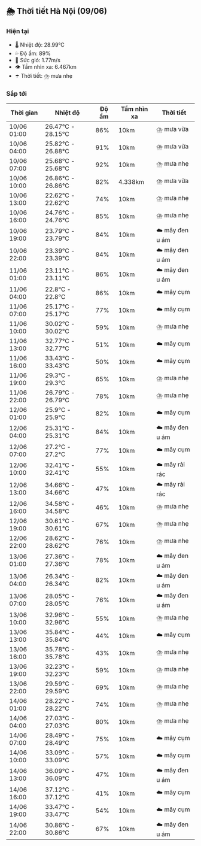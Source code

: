 ## 🌦️ Thời tiết Hà Nội (09/06)

### Hiện tại

- 🌡️ Nhiệt độ: 28.99℃
- 💦 Độ ẩm: 89%
- 💨 Sức gió: 1.77m/s
- 👁️ Tầm nhìn xa: 6.467km
- ☂️ Thời tiết: ⛈️ mưa nhẹ

### Sắp tới

| Thời gian | Nhiệt độ | Độ ẩm | Tầm nhìn xa | Thời tiết |
| --- | --- | --- | --- | --- |
| 10/06 01:00 | 26.47℃ - 28.15℃ | 86% | 10km | ⛈️ mưa vừa |
| 10/06 04:00 | 25.82℃ - 26.88℃ | 91% | 10km | ⛈️ mưa vừa |
| 10/06 07:00 | 25.68℃ - 25.68℃ | 92% | 10km | ⛈️ mưa nhẹ |
| 10/06 10:00 | 26.86℃ - 26.86℃ | 82% | 4.338km | ⛈️ mưa vừa |
| 10/06 13:00 | 22.62℃ - 22.62℃ | 74% | 10km | ⛈️ mưa nhẹ |
| 10/06 16:00 | 24.76℃ - 24.76℃ | 85% | 10km | ⛈️ mưa nhẹ |
| 10/06 19:00 | 23.79℃ - 23.79℃ | 84% | 10km | ☁️ mây đen u ám |
| 10/06 22:00 | 23.39℃ - 23.39℃ | 84% | 10km | ☁️ mây đen u ám |
| 11/06 01:00 | 23.11℃ - 23.11℃ | 86% | 10km | ☁️ mây đen u ám |
| 11/06 04:00 | 22.8℃ - 22.8℃ | 86% | 10km | ☁️ mây cụm |
| 11/06 07:00 | 25.17℃ - 25.17℃ | 77% | 10km | ☁️ mây cụm |
| 11/06 10:00 | 30.02℃ - 30.02℃ | 59% | 10km | ⛈️ mưa nhẹ |
| 11/06 13:00 | 32.77℃ - 32.77℃ | 51% | 10km | ☁️ mây cụm |
| 11/06 16:00 | 33.43℃ - 33.43℃ | 50% | 10km | ☁️ mây cụm |
| 11/06 19:00 | 29.3℃ - 29.3℃ | 65% | 10km | ⛈️ mưa nhẹ |
| 11/06 22:00 | 26.79℃ - 26.79℃ | 78% | 10km | ⛈️ mưa nhẹ |
| 12/06 01:00 | 25.9℃ - 25.9℃ | 82% | 10km | ☁️ mây cụm |
| 12/06 04:00 | 25.31℃ - 25.31℃ | 84% | 10km | ☁️ mây đen u ám |
| 12/06 07:00 | 27.2℃ - 27.2℃ | 77% | 10km | ☁️ mây cụm |
| 12/06 10:00 | 32.41℃ - 32.41℃ | 55% | 10km | ☁️ mây rải rác |
| 12/06 13:00 | 34.66℃ - 34.66℃ | 47% | 10km | ☁️ mây rải rác |
| 12/06 16:00 | 34.58℃ - 34.58℃ | 46% | 10km | ⛈️ mưa nhẹ |
| 12/06 19:00 | 30.61℃ - 30.61℃ | 67% | 10km | ⛈️ mưa nhẹ |
| 12/06 22:00 | 28.62℃ - 28.62℃ | 76% | 10km | ⛈️ mưa nhẹ |
| 13/06 01:00 | 27.36℃ - 27.36℃ | 78% | 10km | ☁️ mây đen u ám |
| 13/06 04:00 | 26.34℃ - 26.34℃ | 82% | 10km | ☁️ mây đen u ám |
| 13/06 07:00 | 28.05℃ - 28.05℃ | 76% | 10km | ☁️ mây đen u ám |
| 13/06 10:00 | 32.96℃ - 32.96℃ | 55% | 10km | ⛈️ mưa nhẹ |
| 13/06 13:00 | 35.84℃ - 35.84℃ | 44% | 10km | ☁️ mây cụm |
| 13/06 16:00 | 35.78℃ - 35.78℃ | 43% | 10km | ⛈️ mưa nhẹ |
| 13/06 19:00 | 32.23℃ - 32.23℃ | 59% | 10km | ⛈️ mưa nhẹ |
| 13/06 22:00 | 29.59℃ - 29.59℃ | 69% | 10km | ⛈️ mưa nhẹ |
| 14/06 01:00 | 28.22℃ - 28.22℃ | 74% | 10km | ⛈️ mưa nhẹ |
| 14/06 04:00 | 27.03℃ - 27.03℃ | 80% | 10km | ⛈️ mưa nhẹ |
| 14/06 07:00 | 28.49℃ - 28.49℃ | 75% | 10km | ☁️ mây cụm |
| 14/06 10:00 | 33.09℃ - 33.09℃ | 57% | 10km | ☁️ mây cụm |
| 14/06 13:00 | 36.09℃ - 36.09℃ | 47% | 10km | ☁️ mây đen u ám |
| 14/06 16:00 | 37.12℃ - 37.12℃ | 41% | 10km | ☁️ mây cụm |
| 14/06 19:00 | 33.47℃ - 33.47℃ | 54% | 10km | ☁️ mây cụm |
| 14/06 22:00 | 30.86℃ - 30.86℃ | 67% | 10km | ☁️ mây đen u ám |
